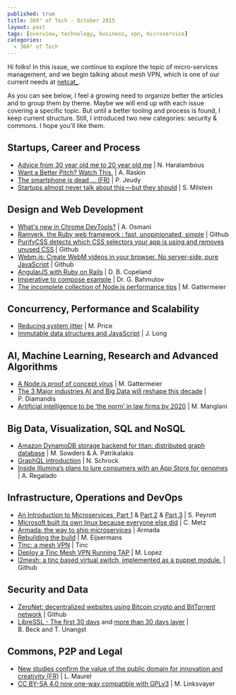 ```yaml
---
published: true
title: 360° of Tech - October 2015
layout: post
tags: [overview, technology, business, vpn, microservice]
categories:
  - 360° of Tech
---
```


Hi folks! In this issue, we continue to explore the topic of micro-services management, and we begin talking about mesh VPN, which is one of our current needs at [netcat\_](http://netcat.io).

As you can see below, I feel a growing need to organize better the articles and to group them by theme. Maybe we will end up with each issue covering a specific topic. But until a better tooling and process is found, I keep current structure. Still, I introduced two new categories: security & commons. I hope you'll like them.


Startups, Career and Process
----------------------------

* [Advice from 30 year old me to 20 year old me](
  https://blog.growth.supply/advice-from-30-year-old-me-to-20-year-old-me-b9b035d39e2d)
  | N. Haralambous
  <i data-tag="life hacking travel build read tv people value time fail success patient"></i>
* [Want a Better Pitch? Watch This.](
  https://medium.com/firm-narrative/want-a-better-pitch-watch-this-328b95c2fd0b)
  | A. Raskin
  <i data-tag="startup pitching marketing"></i>
* [The smartphone is dead ... (FR)](
  https://medium.com/@philj/le-smarphone-c-est-mort-b3ec4273a78f)
  | P. Jeudy
  <i data-tag="phone idea usability technology"></i>
* [Startups almost never talk about this — but they should](
  https://medium.com/swlh/startups-almost-never-talk-about-this-but-they-should-1cec58faba1c)
  | S. Milstein
  <i data-tag="startup advice investment venture-capital technology"></i>

Design and Web Development
--------------------------

* [What's new in Chrome DevTools?](
  https://speakerdeck.com/addyosmani/whats-new-in-chrome-devtools)
  | A. Osmani
  <i data-tag="chrome development tool web presentation"></i>
* [Ramverk, the Ruby web framework : fast, unopinionated, simple](
  http://ramverk.org/)
  | Github
  <i data-tag="ruby web framework fast simple"></i>
* [PurifyCSS detects which CSS selectors your app is using and removes unused CSS](
  https://github.com/purifycss/purifycss) 
  | Github
  <i data-tag="css optimization tool cleaning"></i>
* [Webm.js: Create WebM videos in your browser. No server-side, pure JavaScript](
  https://github.com/Kagami/webm.js)
  | Github
  <i data-tag="video encoding ffmpeg html5 emscripten"></i>
* [AngularJS with Ruby on Rails](
  http://angular-rails.com/index.html)
  | D. B. Copeland
  <i data-tag="angularjs rails project configuration"></i>
* [Imperative to compose example](
  http://glebbahmutov.com/blog/imperative-to-compose-example/)
  | Dr. G. Bahmutov
  <i data-tag="javascript nodejs functional programming"></i>
* [The incomplete collection of Node.js performance tips](
  https://medium.com/node-and-beyond/the-incomplete-collection-of-node-js-performance-tips-94cc712661bd)
  | M. Gattermeier
  <i data-tag="nodejs performance optimization tips"></i>


Concurrency, Performance and Scalability
----------------------------------------

* [Reducing system jitter](
  http://epickrram.blogspot.co.uk/2015/09/reducing-system-jitter.html)
  | M. Price
  <i data-tag="linux jitter thread optimization latency cpu process"></i>
* [Immutable data structures and JavaScript](
  http://jlongster.com/Using-Immutable-Data-Structures-in-JavaScript)
  | J. Long
  <i data-tag="javascript data structure immutable optimization"></i>


AI, Machine Learning, Research and Advanced Algorithms
------------------------------------------------------

* [A Node.js proof of concept virus](
  https://medium.com/node-and-beyond/a-node-js-proof-of-concept-virus-df6772afaaff)
  | M. Gattermeier
  <i data-tag="nodejs virus proof-of-concept first"></i>
* [The 3 Major industries AI and Big Data will reshape this decade](
  http://singularityhub.com/2015/09/07/the-3-major-industries-ai-and-big-data-will-reshape-this-decade/)
  | P. Diamandis
  <i data-tag="healthcare finance insurance artifical-intelligence big-data"></i>
* [Artificial intelligence to be ‘the norm’ in law firms by 2020](
  http://www.managingpartner.com/news/business-strategy/artificial-intelligence-be-%E2%80%98-norm%E2%80%99-law-firms-2020)
  | M. Manglani
  <i data-tag="artificial intelligence law business forecast"></i>

Big Data, Visualization, SQL and NoSQL
--------------------------------------

* [Amazon DynamoDB storage backend for titan: distributed graph database](
  https://medium.com/aws-activate-startup-blog/amazon-dynamodb-storage-backend-for-titan-distributed-graph-database-b9cc8cca80b7)
  | M. Sowders & A. Patrikalakis
  <i data-tag="startup database cloud-computing titan distributed graph database dynamodb amazon"></i>
* [GraphQL introduction](
  http://facebook.github.io/react/blog/2015/05/01/graphql-introduction.html)
  | N. Schrock
  <i data-tag="react query data html5 object graph client-server"></i>
* [Inside Illumina’s plans to lure consumers with an App Store for genomes](
  http://www.technologyreview.com/news/540711/inside-illuminas-plans-to-lure-consumers-with-an-app-store-for-genomes/)
  | A. Regalado
  <i data-tag="app-store genome genetic information startup data"></i>

Infrastructure, Operations and DevOps
-------------------------------------

* [An Introduction to Microservices, Part 1](
  https://auth0.com/blog/2015/09/04/an-introduction-to-microservices-part-1/)
  & [Part 2](
  https://auth0.com/blog/2015/09/13/an-introduction-to-microservices-part-2-API-gateway/)
  & [Part 3](
  https://auth0.com/blog/2015/10/02/an-introduction-to-microservices-part-3-the-service-registry/)
  | S. Peyrott
  <i data-tag="microservices design-pattern api, design, software, architecture"></i>
* [Microsoft built its own linux because everyone else did](
  http://www.wired.com/2015/09/microsoft-built-linux-everyone-else/)
  | C. Metz
  <i data-tag="microsoft linux infrastructure"></i>
* [Armada: the way to ship microservices](http://armada.sh/)
  | Armada
  <i data-tag="armada microservice development deployment configuration docker"></i>
* [Rebuilding the build](
  http://code.hootsuite.com/rebuilding-the-build/)
  | M. Eijsermans
  <i data-tag="continuous integration delivery process quality container"></i>
* [Tinc: a mesh VPN](http://www.tinc-vpn.org/)
  | Tinc
  <i data-tag="tinc mesh vpn tool"></i>
* [Deploy a Tinc Mesh VPN Running TAP](
  https://silvenga.com/deploy-a-tinc-mesh-vpn-running-tap/)
  | M. Lopez
  <i data-tag="tinc mesh vpn tutorial switch bridge"></i>
* [l2mesh: a tinc based virtual switch, implemented as a puppet module.](
  https://github.com/sathlan/l2mesh)
  | Github
  <i data-tag="github vpn mesh switch virtual layer-2"></i>


Security and Data
-----------------

* [ZeroNet: decentralized websites using Bitcoin crypto and BitTorrent network](
  https://github.com/HelloZeroNet/ZeroNet)
  | Github
  <i data-tag="decentralized uncensored network communication resilient"></i>
* [LibreSSL - The first 30 days](
  http://www.openbsd.org/papers/bsdcan14-libressl/) 
  and [more than 30 days layer](
  http://www.openbsd.org/papers/eurobsdcon2014-libressl.html)
  | B. Beck and T. Unangst
  <i data-tag="openbsd libressl openssl security fork bsdcan eurobsdcon"></i>

 
Commons, P2P and Legal
----------------------

* [New studies confirm the value of the public domain for innovation and creativity (FR)](
  http://scinfolex.com/2015/07/24/de-nouvelles-etudes-confirment-la-valeur-du-domaine-public-pour-linnovation-et-la-creativite/)
  | L. Maurel
  <i data-tag="value strategy scope impact detail"></i>
* [CC BY-SA 4.0 now one-way compatible with GPLv3](
  https://creativecommons.org/weblog/entry/46186)
  | M. Linksvayer
  <i data-tag="creative-commons gnu-gpl-v3 compatibility licence"></i>


